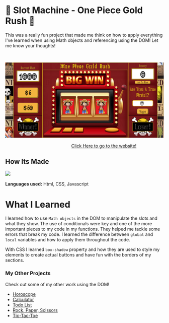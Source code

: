 # 🎰 Slot Machine - One Piece Gold Rush 🎰

This was a really fun project that made me think on how to apply everything I've learned when using Math objects and referencing using the DOM! Let me know your thoughts!

&emsp;

<img src="https://github.com/DashlinS/SlotMachine/blob/answer/gifs/OnePieceGR.png" width="700">

&emsp;&emsp;&emsp;&emsp;&emsp;&emsp;&emsp;&emsp;&emsp;&emsp;&emsp;&emsp;&emsp;&emsp;&emsp;[Click Here to go to the website!](https://onepiecegoldrush.netlify.app/)

## How Its Made 

<img src="https://github.com/DashlinS/slot-machine-2019-week05/blob/answer/gifs/SlotMachinePlay.gif" width="700">

**Languages used:** Html, CSS, Javascript

# What I Learned
I learned how to use `Math objects` in the DOM to manipulate the slots and what they show. The use of conditionals were key and one of the more important pieces to my code in my functions. They helped me tackle some errors that break my code. 
I learned the difference between `global` and `local` variables and how to apply them throughout the code.

With CSS I learned `box-shadow` property and how they are used to style my elements to create actual buttons and have fun with the borders of my sections.

### My Other Projects 

Check out some of my other work using the DOM!

* [Horoscope](https://github.com/DashlinS/Horoscope)
* [Calculator](https://github.com/DashlinS/calculator)
* [Todo List](https://github.com/DashlinS/ToDo_List/tree/answer)
* [Rock, Paper, Scissors](https://github.com/DashlinS/rock-water-fire)
* [Tic-Tac-Toe](https://github.com/DashlinS/tic-tac-toe/tree/answer)
